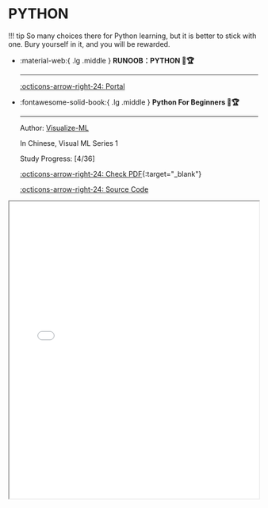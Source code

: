 # PYTHON

!!! tip
    So many choices there for Python learning, but it is better to stick with one. Bury yourself in it, and you will be rewarded.

<div class="grid cards" markdown>

-   :material-web:{ .lg .middle } __RUNOOB：PYTHON 🎯🏆__

    ---

    [:octicons-arrow-right-24: <a href="https://www.runoob.com/python3/python3-tutorial.html" target="_blank"> Portal </a>](#)

-   :fontawesome-solid-book:{ .lg .middle } __Python For Beginners 🎯🏆__

    ---
    Author: [Visualize-ML](https://github.com/Visualize-ML)

    In Chinese, Visual ML Series 1

    Study Progress: [4/36]

    [:octicons-arrow-right-24: Check PDF](/CODING/PYTHON/Book1_Python-For-Beginners_编程不难.pdf){:target="_blank"}

    [:octicons-arrow-right-24: <a href="https://github.com/Visualize-ML/Book1_Python-For-Beginners" target="_blank"> Source Code </a>](#)

</div>

<iframe src="/CODING/PYTHON/Book1_Python-For-Beginners_编程不难.pdf" width="100%" height="600px"></iframe>


